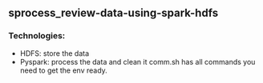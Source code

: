 ## sprocess_review-data-using-spark-hdfs
### Technologies:
- HDFS: store the data
- Pyspark: process the data and clean it
comm.sh has all commands you need to get the env ready.
